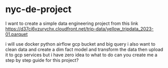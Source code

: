 # nyc-de-project

I want to create a simple data engineering project from this link https://d37ci6vzurychx.cloudfront.net/trip-data/yellow_tripdata_2023-01.parquet

i will use docker python airflow gcp bucket and big query
i also want to clean data and create a dim fact model and transform the data  then upload it to gcp services
but i have zero idea to what to do can you create me a step by step guide for this project?